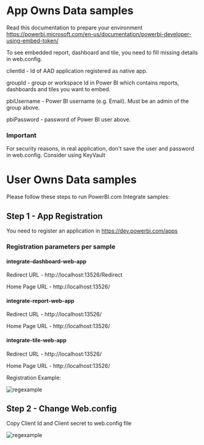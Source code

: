# App Owns Data samples

Read this documentation to prepare your environment
https://powerbi.microsoft.com/en-us/documentation/powerbi-developer-using-embed-token/

To see embedded report, dashboard and tile, you need to fill missing details in web.config.

clientId - Id of AAD application registered as native app.

groupId - group or workspace Id in Power BI which contains reports, dashboards and tiles you want to embed.

pbiUsername - Power BI username (e.g. Email). Must be an admin of the group above.

pbiPassword - password of Power BI user above.

### Important

For security reasons, in real application, don't save the user and password in web.config. Consider using KeyVault

# User Owns Data samples

Please follow these steps to run PowerBI.com Integrate samples:
## Step 1 - App Registration
You need to register an application in
https://dev.powerbi.com/apps

### Registration parameters per sample

#### integrate-dashboard-web-app
Redirect URL  - http://localhost:13526/Redirect

Home Page URL - http://localhost:13526/

#### integrate-report-web-app
Redirect URL  - http://localhost:13526/

Home Page URL - http://localhost:13526/

#### integrate-tile-web-app
Redirect URL  - http://localhost:13526/

Home Page URL - http://localhost:13526/

Registration Example:

![regexample](https://cloud.githubusercontent.com/assets/23071967/23340723/fc032efe-fc43-11e6-9a8f-13e40cb32d97.png)

## Step 2 - Change Web.config
Copy Client Id and Client secret to web.config file

![regexample](https://cloud.githubusercontent.com/assets/23071967/23340740/48d4f640-fc44-11e6-8f31-dd273d26a61e.png)



